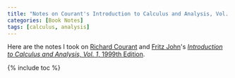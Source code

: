 ```yaml
---
title: "Notes on Courant's Introduction to Calculus and Analysis, Vol. 1, 1999th Edition"
categories: [Book Notes]
tags: [calculus, analysis]
---
```


Here are the notes I took on [Richard Courant](https://en.wikipedia.org/wiki/Richard_Courant) and [Fritz John](https://en.wikipedia.org/wiki/Fritz_John)'s [*Introduction to Calculus and Analysis, Vol. 1*, 1999th Edition](https://www.amazon.com/dp/354065058X).

{% include toc %}

